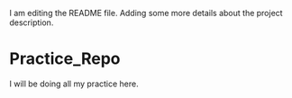 I am editing the README file. Adding some more details about the project description.

# Practice_Repo
I will be doing all my practice here.
